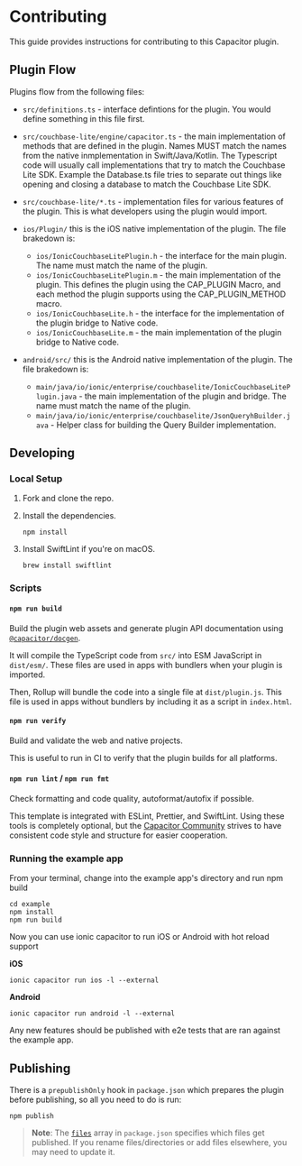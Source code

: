 # Contributing

This guide provides instructions for contributing to this Capacitor plugin.

## Plugin Flow

Plugins flow from the following files:

- `src/definitions.ts` - interface defintions for the plugin.   You would define something in this file first.

- `src/couchbase-lite/engine/capacitor.ts` - the main implementation of methods that are defined in the plugin.  Names MUST match the names from the native inmplementation in Swift/Java/Kotlin.  The Typescript code will usually call implementations that try to match the Couchbase Lite SDK.  Example the Database.ts file tries to separate out things like opening and closing a database to match the Couchbase Lite SDK.  
- `src/couchbase-lite/*.ts` - implementation files for various features of the plugin.  This is what developers using the plugin would import.
- `ios/Plugin/` this is the iOS native implementation of the plugin.  The file brakedown is:
    - `ios/IonicCouchbaseLitePlugin.h` - the interface for the main plugin.  The name must match the name of the plugin.
    - `ios/IonicCouchbaseLitePlugin.m` - the main implementation of the plugin. This defines the plugin using the CAP_PLUGIN Macro, and
    each method the plugin supports using the CAP_PLUGIN_METHOD macro. 
    - `ios/IonicCouchbaseLite.h` - the interface for the  implementation of the plugin bridge to Native code.
    - `ios/IonicCouchbaseLite.m` - the main implementation of the plugin bridge to Native code.  
- `android/src/` this is the Android native implementation of the plugin.  The file brakedown is:
    - `main/java/io/ionic/enterprise/couchbaselite/IonicCouchbaseLitePlugin.java` - the main implementation of the plugin and bridge.  The name must match the name of the plugin.
    - ``main/java/io/ionic/enterprise/couchbaselite/JsonQueryhBuilder.java`` - Helper class for building the Query Builder implementation.  

## Developing

### Local Setup

1. Fork and clone the repo.
1. Install the dependencies.

    ```shell
    npm install
    ```

1. Install SwiftLint if you're on macOS.

    ```shell
    brew install swiftlint
    ```

### Scripts

#### `npm run build`

Build the plugin web assets and generate plugin API documentation using [`@capacitor/docgen`](https://github.com/ionic-team/capacitor-docgen).

It will compile the TypeScript code from `src/` into ESM JavaScript in `dist/esm/`. These files are used in apps with bundlers when your plugin is imported.

Then, Rollup will bundle the code into a single file at `dist/plugin.js`. This file is used in apps without bundlers by including it as a script in `index.html`.

#### `npm run verify`

Build and validate the web and native projects.

This is useful to run in CI to verify that the plugin builds for all platforms.

#### `npm run lint` / `npm run fmt`

Check formatting and code quality, autoformat/autofix if possible.

This template is integrated with ESLint, Prettier, and SwiftLint. Using these tools is completely optional, but the [Capacitor Community](https://github.com/capacitor-community/) strives to have consistent code style and structure for easier cooperation.

### Running the example app
From your terminal, change into the example app's directory and run npm build

```shell
cd example
npm install
npm run build
```

Now you can use ionic capacitor to run iOS or Android with hot reload support

**iOS**
```shell
ionic capacitor run ios -l --external
```

**Android**
```shell
ionic capacitor run android -l --external
```

Any new features should be published with e2e tests that are ran against the example app.

## Publishing

There is a `prepublishOnly` hook in `package.json` which prepares the plugin before publishing, so all you need to do is run:

```shell
npm publish
```

> **Note**: The [`files`](https://docs.npmjs.com/cli/v7/configuring-npm/package-json#files) array in `package.json` specifies which files get published. If you rename files/directories or add files elsewhere, you may need to update it.
